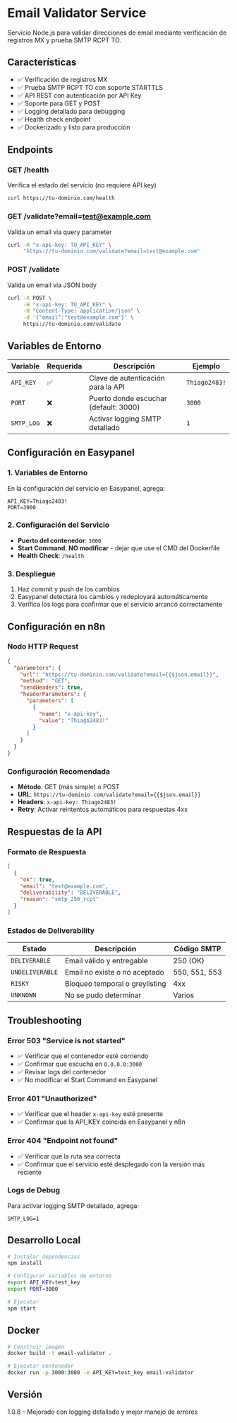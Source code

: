 # Email Validator Service

Servicio Node.js para validar direcciones de email mediante verificación de registros MX y prueba SMTP RCPT TO.

## Características

- ✅ Verificación de registros MX
- ✅ Prueba SMTP RCPT TO con soporte STARTTLS
- ✅ API REST con autenticación por API Key
- ✅ Soporte para GET y POST
- ✅ Logging detallado para debugging
- ✅ Health check endpoint
- ✅ Dockerizado y listo para producción

## Endpoints

### GET /health
Verifica el estado del servicio (no requiere API key)

```bash
curl https://tu-dominio.com/health
```

### GET /validate?email=test@example.com
Valida un email via query parameter

```bash
curl -H "x-api-key: TU_API_KEY" \
     "https://tu-dominio.com/validate?email=test@example.com"
```

### POST /validate
Valida un email via JSON body

```bash
curl -X POST \
     -H "x-api-key: TU_API_KEY" \
     -H "Content-Type: application/json" \
     -d '{"email":"test@example.com"}' \
     https://tu-dominio.com/validate
```

## Variables de Entorno

| Variable | Requerida | Descripción | Ejemplo |
|----------|-----------|-------------|---------|
| `API_KEY` | ✅ | Clave de autenticación para la API | `Thiago2483!` |
| `PORT` | ❌ | Puerto donde escuchar (default: 3000) | `3000` |
| `SMTP_LOG` | ❌ | Activar logging SMTP detallado | `1` |

## Configuración en Easypanel

### 1. Variables de Entorno
En la configuración del servicio en Easypanel, agrega:

```
API_KEY=Thiago2483!
PORT=3000
```

### 2. Configuración del Servicio
- **Puerto del contenedor**: `3000`
- **Start Command**: **NO modificar** - dejar que use el CMD del Dockerfile
- **Health Check**: `/health`

### 3. Despliegue
1. Haz commit y push de los cambios
2. Easypanel detectará los cambios y redeployará automáticamente
3. Verifica los logs para confirmar que el servicio arrancó correctamente

## Configuración en n8n

### Nodo HTTP Request
```json
{
  "parameters": {
    "url": "https://tu-dominio.com/validate?email={{$json.email}}",
    "method": "GET",
    "sendHeaders": true,
    "headerParameters": {
      "parameters": [
        {
          "name": "x-api-key",
          "value": "Thiago2483!"
        }
      ]
    }
  }
}
```

### Configuración Recomendada
- **Método**: GET (más simple) o POST
- **URL**: `https://tu-dominio.com/validate?email={{$json.email}}`
- **Headers**: `x-api-key: Thiago2483!`
- **Retry**: Activar reintentos automáticos para respuestas 4xx

## Respuestas de la API

### Formato de Respuesta
```json
[
  {
    "ok": true,
    "email": "test@example.com",
    "deliverability": "DELIVERABLE",
    "reason": "smtp_250_rcpt"
  }
]
```

### Estados de Deliverability

| Estado | Descripción | Código SMTP |
|--------|-------------|-------------|
| `DELIVERABLE` | Email válido y entregable | 250 (OK) |
| `UNDELIVERABLE` | Email no existe o no aceptado | 550, 551, 553 |
| `RISKY` | Bloqueo temporal o greylisting | 4xx |
| `UNKNOWN` | No se pudo determinar | Varios |

## Troubleshooting

### Error 503 "Service is not started"
- ✅ Verificar que el contenedor esté corriendo
- ✅ Confirmar que escucha en `0.0.0.0:3000`
- ✅ Revisar logs del contenedor
- ✅ No modificar el Start Command en Easypanel

### Error 401 "Unauthorized"
- ✅ Verificar que el header `x-api-key` esté presente
- ✅ Confirmar que la API_KEY coincida en Easypanel y n8n

### Error 404 "Endpoint not found"
- ✅ Verificar que la ruta sea correcta
- ✅ Confirmar que el servicio esté desplegado con la versión más reciente

### Logs de Debug
Para activar logging SMTP detallado, agrega:
```
SMTP_LOG=1
```

## Desarrollo Local

```bash
# Instalar dependencias
npm install

# Configurar variables de entorno
export API_KEY=test_key
export PORT=3000

# Ejecutar
npm start
```

## Docker

```bash
# Construir imagen
docker build -t email-validator .

# Ejecutar contenedor
docker run -p 3000:3000 -e API_KEY=test_key email-validator
```

## Versión
1.0.8 - Mejorado con logging detallado y mejor manejo de errores
